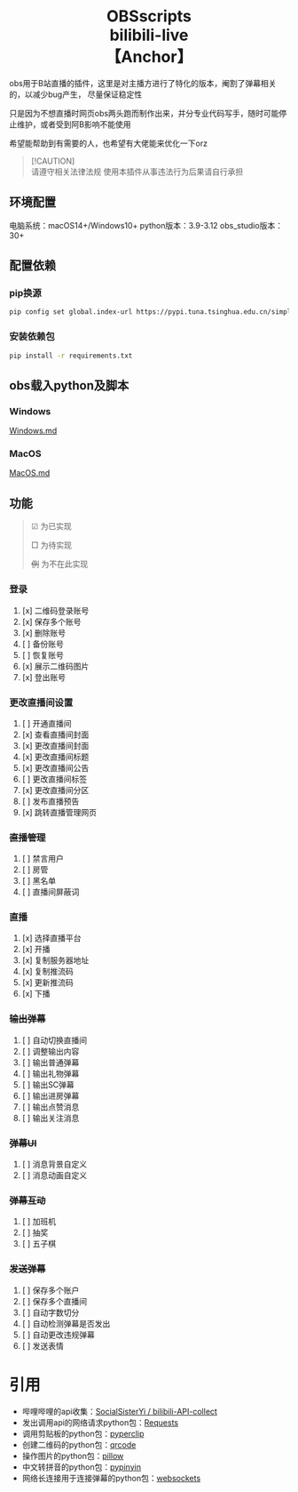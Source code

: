  <h1 align="center">OBSscripts<br>bilibili-live<br>【Anchor】</h1>

obs用于B站直播的插件，这里是对主播方进行了特化的版本，阉割了弹幕相关的，以减少bug产生， 尽量保证稳定性

只是因为不想直播时网页obs两头跑而制作出来，并分专业代码写手，随时可能停止维护，或者受到阿B影响不能使用

希望能帮助到有需要的人，也希望有大佬能来优化一下orz
> [!CAUTION]\
> 请遵守相关法律法规
> 使用本插件从事违法行为后果请自行承担

## 环境配置
电脑系统：macOS14+/Windows10+
python版本：3.9-3.12
obs_studio版本：30+

## 配置依赖
### pip换源
```bash
pip config set global.index-url https://pypi.tuna.tsinghua.edu.cn/simple
```
### 安装依赖包
```bash
pip install -r requirements.txt
```
## obs载入python及脚本
### Windows
[Windows.md](doc%2FWindows.md)
### MacOS
[MacOS.md](doc%2FMacOS.md)

## 功能
>☑ 为已实现
>
> □ 为待实现
> 
> ~~例~~ 为不在此实现
### 登录
1. [x] 二维码登录账号
2. [x] 保存多个账号
3. [x] 删除账号
4. [ ] 备份账号
5. [ ] 恢复账号
6. [x] 展示二维码图片
7. [x] 登出账号

### 更改直播间设置
1. [ ] 开通直播间
2. [x] 查看直播间封面
3. [x] 更改直播间封面
4. [x] 更改直播间标题
5. [x] 更改直播间公告
6. [ ] 更改直播间标签
7. [x] 更改直播间分区
8. [ ] 发布直播预告
9. [x] 跳转直播管理网页

### ~~直播管理~~
1. [ ] 禁言用户
2. [ ] 房管
3. [ ] 黑名单
4. [ ] 直播间屏蔽词

### 直播
1. [x] 选择直播平台
2. [x] 开播
3. [x] 复制服务器地址
4. [x] 复制推流码
5. [x] 更新推流码
6. [x] 下播

### ~~输出弹幕~~
1. [ ] 自动切换直播间
2. [ ] 调整输出内容
3. [ ] 输出普通弹幕
4. [ ] 输出礼物弹幕
5. [ ] 输出SC弹幕
6. [ ] 输出进房弹幕
7. [ ] 输出点赞消息
8. [ ] 输出关注消息

### ~~弹幕UI~~
1. [ ] 消息背景自定义
2. [ ] 消息动画自定义

### ~~弹幕互动~~
1. [ ] 加班机
2. [ ] 抽奖
3. [ ] 五子棋

### ~~发送弹幕~~
1. [ ] 保存多个账户
2. [ ] 保存多个直播间
3. [ ] 自动字数切分
4. [ ] 自动检测弹幕是否发出
5. [ ] 自动更改违规弹幕
6. [ ] 发送表情


# 引用
- 哔哩哔哩的api收集：[SocialSisterYi / bilibili-API-collect](https://github.com/SocialSisterYi/bilibili-API-collect?tab=readme-ov-file)
- 发出调用api的网络请求python包：[Requests](https://github.com/psf/requests)
- 调用剪贴板的python包：[pyperclip](https://github.com/asweigart/pyperclip)
- 创建二维码的python包：[qrcode](https://github.com/nayuki/QR-Code-generator)
- 操作图片的python包：[pillow](https://github.com/python-pillow/Pillow)
- 中文转拼音的python包：[pypinyin](https://github.com/mozillazg/python-pinyin)
- 网络长连接用于连接弹幕的python包：[websockets](https://github.com/python-websockets/websockets)
